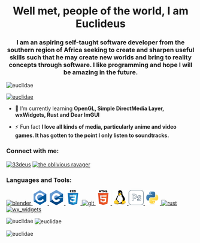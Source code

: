 <h1 align="center">Well met, people of the world, I am Euclideus</h1>
<h3 align="center">I am an aspiring self-taught software developer from the southern region of Africa seeking to create and sharpen useful skills such that he may create new worlds and bring to reality concepts through software. I like programming and hope I will be amazing in the future.</h3>

<p align="left"> <img src="https://komarev.com/ghpvc/?username=euclidae&label=Profile%20views&color=0e75b6&style=flat" alt="euclidae" /> </p>

<p align="left"> <a href="https://github.com/ryo-ma/github-profile-trophy"><img src="https://github-profile-trophy.vercel.app/?username=euclidae" alt="euclidae" /></a> </p>

- 🌱 I’m currently learning **OpenGL, Simple DirectMedia Layer, wxWidgets, Rust and Dear ImGUI**

- ⚡ Fun fact **I love all kinds of media, particularly anime and video games. It has gotten to the point I only listen to soundtracks.**

<h3 align="left">Connect with me:</h3>
<p align="left">
<a href="https://instagram.com/33deus" target="blank"><img align="center" src="https://raw.githubusercontent.com/rahuldkjain/github-profile-readme-generator/master/src/images/icons/Social/instagram.svg" alt="33deus" height="30" width="40" /></a>
<a href="https://www.hackerrank.com/typicravager" target="blank"><img align="center" src="https://raw.githubusercontent.com/rahuldkjain/github-profile-readme-generator/master/src/images/icons/Social/hackerrank.svg" alt="the oblivious ravager" height="30" width="40" /></a>
</p>

<h3 align="left">Languages and Tools:</h3>
<p align="left"> <a href="https://www.blender.org/" target="_blank" rel="noreferrer"> <img src="https://download.blender.org/branding/community/blender_community_badge_white.svg" alt="blender" width="40" height="40"/> </a> <a href="https://www.cprogramming.com/" target="_blank" rel="noreferrer"> <img src="https://raw.githubusercontent.com/devicons/devicon/master/icons/c/c-original.svg" alt="c" width="40" height="40"/> </a> <a href="https://www.w3schools.com/cpp/" target="_blank" rel="noreferrer"> <img src="https://raw.githubusercontent.com/devicons/devicon/master/icons/cplusplus/cplusplus-original.svg" alt="cplusplus" width="40" height="40"/> </a> <a href="https://www.w3schools.com/css/" target="_blank" rel="noreferrer"> <img src="https://raw.githubusercontent.com/devicons/devicon/master/icons/css3/css3-original-wordmark.svg" alt="css3" width="40" height="40"/> </a> <a href="https://git-scm.com/" target="_blank" rel="noreferrer"> <img src="https://www.vectorlogo.zone/logos/git-scm/git-scm-icon.svg" alt="git" width="40" height="40"/> </a> <a href="https://www.w3.org/html/" target="_blank" rel="noreferrer"> <img src="https://raw.githubusercontent.com/devicons/devicon/master/icons/html5/html5-original-wordmark.svg" alt="html5" width="40" height="40"/> </a> <a href="https://www.linux.org/" target="_blank" rel="noreferrer"> <img src="https://raw.githubusercontent.com/devicons/devicon/master/icons/linux/linux-original.svg" alt="linux" width="40" height="40"/> </a> <a href="https://www.photoshop.com/en" target="_blank" rel="noreferrer"> <img src="https://raw.githubusercontent.com/devicons/devicon/master/icons/photoshop/photoshop-line.svg" alt="photoshop" width="40" height="40"/> </a> <a href="https://www.python.org" target="_blank" rel="noreferrer"> <img src="https://raw.githubusercontent.com/devicons/devicon/master/icons/python/python-original.svg" alt="python" width="40" height="40"/> </a> <a href="https://www.rust-lang.org" target="_blank" rel="noreferrer"> <img src="https://rustacean.net/assets/rustacean-flat-happy.svg" alt="rust" width="40" height="40"/> </a> <a href="https://www.wxwidgets.org/" target="_blank" rel="noreferrer"> <img src="https://upload.wikimedia.org/wikipedia/commons/b/bb/WxWidgets.svg" alt="wx_widgets" width="40" height="40"/> </a> </p>

<p><img align="left" src="https://github-readme-stats.vercel.app/api/top-langs?username=euclidae&show_icons=true&locale=en&layout=compact" alt="euclidae" /></p>

<p>&nbsp;<img align="center" src="https://github-readme-stats.vercel.app/api?username=euclidae&show_icons=true&locale=en" alt="euclidae" /></p>

<p><img align="center" src="https://github-readme-streak-stats.herokuapp.com/?user=euclidae&" alt="euclidae" /></p>

